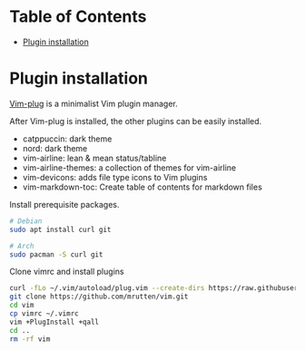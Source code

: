 # Table of Contents

<!-- vim-markdown-toc GFM -->

* [Plugin installation](#plugin-installation)

<!-- vim-markdown-toc -->

# Plugin installation

[Vim-plug](https://github.com/junegunn/vim-plug) is a minimalist Vim plugin manager.

After Vim-plug is installed, the other plugins can be easily installed.

- catppuccin: dark theme
- nord: dark theme
- vim-airline: lean & mean status/tabline
- vim-airline-themes: a collection of themes for vim-airline
- vim-devicons: adds file type icons to Vim plugins
- vim-markdown-toc: Create table of contents for markdown files

Install prerequisite packages.

```bash
# Debian
sudo apt install curl git

# Arch
sudo pacman -S curl git
```

Clone vimrc and install plugins

```bash
curl -fLo ~/.vim/autoload/plug.vim --create-dirs https://raw.githubusercontent.com/junegunn/vim-plug/master/plug.vim
git clone https://github.com/mrutten/vim.git
cd vim
cp vimrc ~/.vimrc
vim +PlugInstall +qall
cd ..
rm -rf vim
```
